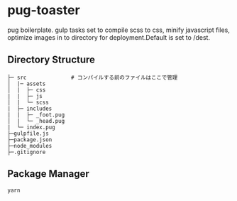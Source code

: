 # pug-toaster

pug boilerplate.
gulp tasks set to compile scss to css, minify javascript files, optimize images in to directory for deployment.Default is set to /dest.

## Directory Structure

```
├─ src				# コンパイルする前のファイルはここで管理
│  |─ assets
│  |  ├─ css
|  |  ├─ js
│  |  └─ scss
|  ├─ includes
|  |  ├─ _foot.pug
│  |  └─ _head.pug
|  └─ index.pug
├─gulpfile.js
├─package.json
├─node_modules
├─.gitignore
```



## Package Manager

```
yarn
```

